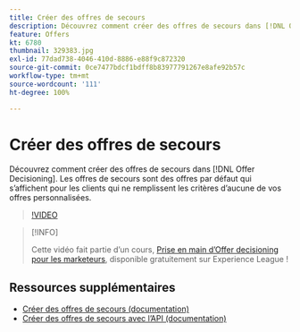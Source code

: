 ```yaml
---
title: Créer des offres de secours
description: Découvrez comment créer des offres de secours dans [!DNL Offer Decisioning]. Les offres de secours sont associées à des règles d’éligibilité afin que vous puissiez les afficher uniquement aux clients appropriés.
feature: Offers
kt: 6780
thumbnail: 329383.jpg
exl-id: 77dad738-4046-410d-8886-e88f9c872320
source-git-commit: 0ce7477bdcf1bdff8b83977791267e8afe92b57c
workflow-type: tm+mt
source-wordcount: '111'
ht-degree: 100%

---
```


# Créer des offres de secours

Découvrez comment créer des offres de secours dans [!DNL Offer Decisioning]. Les offres de secours sont des offres par défaut qui s’affichent pour les clients qui ne remplissent les critères d’aucune de vos offres personnalisées.

>[!VIDEO](https://video.tv.adobe.com/v/329383?quality=12&learn=on)

>[!INFO]
>
> Cette vidéo fait partie d’un cours, [Prise en main d’Offer decisioning pour les marketeurs](https://experienceleague.adobe.com/?recommended=ExperiencePlatform-U-1-2020.1.offerdecisioning), disponible gratuitement sur Experience League !


## Ressources supplémentaires

* [Créer des offres de secours (documentation)](https://experienceleague.adobe.com/docs/journey-optimizer/using/offer-decisioniong/managing-offers-in-the-offer-library/creating-fallback-offers.html?lang=fr)
* [Créer des offres de secours avec l’API (documentation)](https://experienceleague.adobe.com/docs/journey-optimizer/using/offer-decisioniong/api-reference/offers-api/fallback-offers/create.html?lang=fr)
